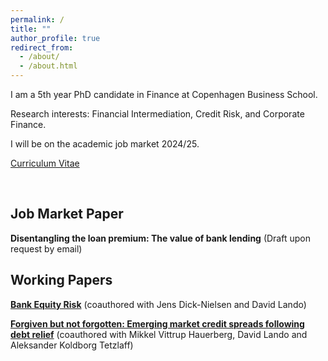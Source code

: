 ```yaml
---
permalink: /
title: ""
author_profile: true
redirect_from: 
  - /about/
  - /about.html
---
```


I am a 5th year PhD candidate in Finance at Copenhagen Business School.

Research interests: Financial Intermediation, Credit Risk, and Corporate Finance.

I will be on the academic job market 2024/25.

[Curriculum Vitae](/files/cv_zhuolu_gao.pdf)


<br/>

## Job Market Paper

**Disentangling the loan premium: The value of bank lending**
(Draft upon request by email)


## Working Papers

[**Bank Equity Risk**](https://papers.ssrn.com/sol3/papers.cfm?abstract_id=4345088) (coauthored with Jens Dick-Nielsen and David Lando)

[**Forgiven but not forgotten: Emerging market credit spreads following debt relief**](https://papers.ssrn.com/sol3/papers.cfm?abstract_id=4578758) (coauthored with Mikkel Vittrup Hauerberg, David Lando and Aleksander Koldborg Tetzlaff)

